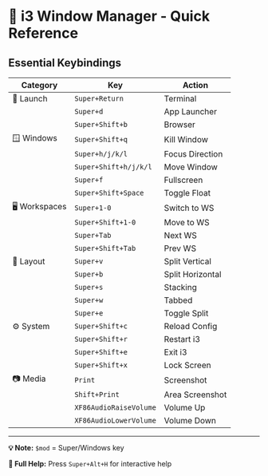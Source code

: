# 🎯 i3 Window Manager - Quick Reference

## Essential Keybindings

| Category | Key | Action |
|----------|-----|--------|
| 🚀 Launch | `Super+Return` | Terminal |
|  | `Super+d` | App Launcher |
|  | `Super+Shift+b` | Browser |
| 🪟 Windows | `Super+Shift+q` | Kill Window |
|  | `Super+h/j/k/l` | Focus Direction |
|  | `Super+Shift+h/j/k/l` | Move Window |
|  | `Super+f` | Fullscreen |
|  | `Super+Shift+Space` | Toggle Float |
| 🖥️ Workspaces | `Super+1-0` | Switch to WS |
|  | `Super+Shift+1-0` | Move to WS |
|  | `Super+Tab` | Next WS |
|  | `Super+Shift+Tab` | Prev WS |
| 📐 Layout | `Super+v` | Split Vertical |
|  | `Super+b` | Split Horizontal |
|  | `Super+s` | Stacking |
|  | `Super+w` | Tabbed |
|  | `Super+e` | Toggle Split |
| ⚙️ System | `Super+Shift+c` | Reload Config |
|  | `Super+Shift+r` | Restart i3 |
|  | `Super+Shift+e` | Exit i3 |
|  | `Super+Shift+x` | Lock Screen |
| 📷 Media | `Print` | Screenshot |
|  | `Shift+Print` | Area Screenshot |
|  | `XF86AudioRaiseVolume` | Volume Up |
|  | `XF86AudioLowerVolume` | Volume Down |

---

**💡 Note:** `$mod` = Super/Windows key

**📖 Full Help:** Press `Super+Alt+H` for interactive help